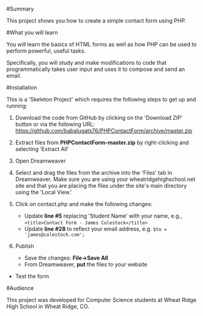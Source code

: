 #Summary

This project shows you how to create a simple contact form using PHP.

#What you will learn

You will learn the basics of HTML forms as well as how PHP can be used to perform powerful, useful tasks.

Specifically, you will study and make modifications to code that programmatically takes user input and uses it to compose and send an email.

#Installation

This is a 'Skeleton Project' which requires the following steps to get up and running:

1. Download the code from GitHub by clicking on the 'Download ZIP' button or via the following URL: https://github.com/babalugats76/PHPContactForm/archive/master.zip

2. Extract files from **PHPContactForm-master.zip** by right-clicking and selecting 'Extract All'

3. Open Dreamweaver

4. Select and drag the files from the archive into the 'Files' tab in Dreamweaver.  Make sure you are using your wheatridgehighschool.net site and that you are placing the files under the site's main directory using the 'Local View.'

5. Click on contact.php and make the following changes:
    * Update **line #5** replacing 'Student Name' with your name, e.g., `<title>Contact Form - James Colestock</title>`
    * Update **line #28** to reflect your email address, e.g. `$to = 'james@colestock.com';`

6. Publish
    * Save the changes: **File->Save All**
    * From Dreamweaver, **put** the files to your website

- Test the form

#Audience

This project was developed for Computer Science students at Wheat Ridge High School in Wheat Ridge, CO.


